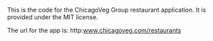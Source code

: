 This is the code for the ChicagoVeg Group restaurant application. It is provided under the MIT license. 

The url for the app is: http:www.chicagoveg.com/restaurants